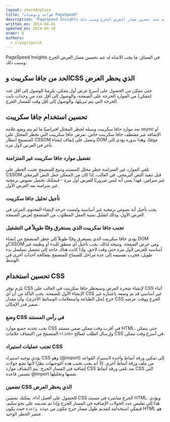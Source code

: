 ```yaml
---
layout: shared/plain
title: "قواعد وتوصيات PageSpeed"
description: "PageSpeed Insights في السياق: ما يجب الانتباه له عند تحسين مسار العرض الحرج وسبب ذلك."
written_on: 2014-04-01
updated_on: 2014-04-28
order: 8
authors:
  - ilyagrigorik
---
```

<p class="intro">
  PageSpeed Insights في السياق: ما يجب الانتباه له عند تحسين مسار العرض الحرج وسبب ذلك.
</p>

## الحد من جافا سكريبت وCSS الذي يحظر العرض

 حتى نتمكن من الحصول على أسرع عرض أول ممكن، يلزمنا الوصول إلى أقل عدد (ممكن) من الموارد الحرجة على الصفحة، والوصول إلى أقل عدد من وحدات بايت الحرجة التي يتم تنزيلها، والوصول إلى أقل وقت للمسار الحرج.

## تحسين استخدام جافا سكريبت

تعد موارد جافا سكريبت وسيلة لحظر المحلل افتراضيًا ما لم يتم وضع علامة _async_ أو الإضافة عبر مقتطف جافا سكريبت خاص. تفرض جافا سكريبت التي تحظر المحلل على المتصفح انتظار CSSOM وتعمل على إيقاف إنشاء DOM مؤقتًا، وهذا بدوره يؤدي إلى تأخر في العرض لأول مرة.

### **تفضيل موارد جافا سكريبت غير المتزامنة**

تلغي الموارد غير المتزامنة حظر محلل المستند وتتيح للمتصفح تجنب الحظر على CSSOM قبل تنفيذ النص البرمجي. في الغالب، إذا كان من الممكن جعل النص البرمجي غير متزامن، فهذا يعني أنه ليس ضروريًا للعرض أول مرة - فيمكنك تحميل نصوص برمجية غير متزامنة بعد العرض الأول.

### **تأجيل تحليل جافا سكريبت**

يجب تأجيل أية نصوص برمجية غير أساسية وليست حرجة لإنشاء المحتوى المرئي في العرض الأول، وذلك لتقليل نسبة العمل المطلوب من المتصفح لعرض الصفحة.

### **تجنب جافا سكريبت الذي يستغرق وقتًا طويلاً في التشغيل**

يؤدي جافا سكريبت الذي يستغرق وقتًا طويلاً إلى حظر المتصفح من إنشاء DOM وCSSOM ومن عرض الصفحة. ونتيجة لذلك، يجب تأجيل أي منطق للبدء أو وظيفة غير أساسية للعرض لأول مرة حتى وقت لاحق. وإذا كانت هناك حاجة إلى تشغيل تسلسل بدء طويل، فجرب تقسيمه إلى عدة مراحل للسماح للمتصفح بمعالجة أحداث أخرى في الوسط.

## تحسين استخدام CSS

يلزم توفر CSS لإنشاء شجرة العرض وسيحظر جافا سكريبت في الغالب على CSS أثناء الإنشاء الأول للصفحة. يجب التأكد من أن أي CSS غير أساسي قد تم وصفه باعتباره غير حرج (مثل الطباعة واستعلامات الوسائط الأخرى)، وأن مقدار CSS الحرج ووقت عرضه صغير قدر الإمكان.

### **وضع CSS في رأس المستند**

يجب تحديد جميع موارد CSS في أقرب وقت ممكن ضمن مستند HTML، حتى يتمكن المتصفح من اكتشاف علامات `<link>` وإرسال الطلب لصالح CSS في أسرع وقت ممكن.

### **تجنب عمليات استيراد CSS**

يؤدي توجيه استيراد CSS وهو (@import) إلى تمكين ورقة أنماط واحدة لاستيراد القواعد من ملف ورقة أنماط أخرى. إلا أنه يجب تجنب هذه التوجيهات نظرًا لأنها تضع جولات إضافية في المسار الحرج: يتم اكتشاف موارد CSS بعد تلقي ورقة أنماط CSS التي تتضمن قاعدة @import نفسها وتحليلها.

### **تضمين CSS الذي يحظر العرض**

للحصول على أفضل أداء، يمكنك تضمين CSS الحرج مباشرة في مستند HTML. ويؤدي هذا إلى تقليص عدد الجولات الإضافية في المسار الحرج وإذا تم تقديمه على نحو سليم، فيمكن استخدامه لتقديم طول مسار حرج مكون من `جولة واحدة` حيث يكون HTML هو عنصر الحظر الوحيد.



